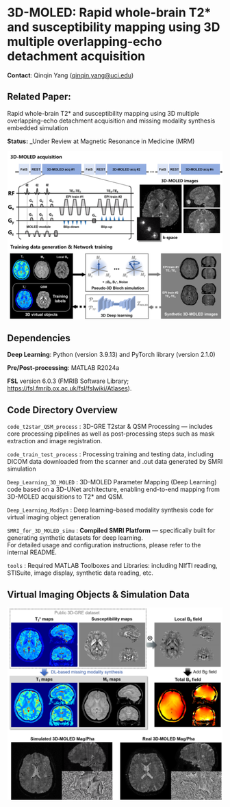 # 3D-MOLED: Rapid whole-brain T2* and susceptibility mapping using 3D multiple overlapping-echo detachment acquisition

**Contact**: Qinqin Yang (qinqin.yang@uci.edu)

## Related Paper:

Rapid whole-brain T2* and susceptibility mapping using 3D multiple overlapping-echo detachment acquisition and missing modality synthesis embedded simulation

**Status:** _Under Review at Magnetic Resonance in Medicine (MRM)

![3D-MOLED](./figs/Figure1.png)

## Dependencies

**Deep Learning**: Python (version 3.9.13) and PyTorch library (version 2.1.0)

**Pre/Post-processing**: MATLAB R2024a

**FSL** version 6.0.3 (FMRIB Software Library; https://fsl.fmrib.ox.ac.uk/fsl/fslwiki/Atlases).

## Code Directory Overview

`code_t2star_QSM_process` : 3D-GRE T2star & QSM Processing — includes core processing pipelines as well as post-processing steps such as mask extraction and image registration.

`code_train_test_process` : Processing training and testing data, including DICOM data downloaded from the scanner and .out data generated by SMRI simulation

`Deep_Learning_3D_MOLED` : 3D-MOLED Parameter Mapping (Deep Learning) code based on a 3D-UNet architecture, enabling end-to-end mapping from 3D-MOLED acquisitions to T2* and QSM.

`Deep_Learning_ModSyn` : Deep learning–based modality synthesis code for virtual imaging object generation

`SMRI_for_3D_MOLED_simu` : **Compiled SMRI Platform** — specifically built for generating synthetic datasets for deep learning.  
For detailed usage and configuration instructions, please refer to the internal README.

`tools` : Required MATLAB Toolboxes and Libraries: including NIfTI reading, STISuite, image display, synthetic data reading, etc.

## Virtual Imaging Objects & Simulation Data 

![VObj](./figs/Figure2.png)
